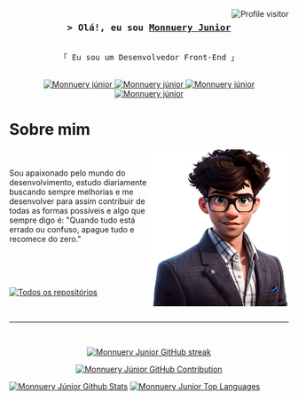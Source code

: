 

<a href="https://komarev.com/ghpvc/?username=santozxy">
  <img align="right" src="https://komarev.com/ghpvc/?username=santozxy&label=Visitantes&color=2D0A9B&style=plastic" alt="Profile visitor" />
</a>

<!-- Intro  -->
<h3 align="center">
        <samp>&gt; Olá!, eu sou
                <b><a target="_blank" href="https://monnueryjunior.vercel.app">Monnuery Junior</a></b>
        </samp>
</h3>

<p align="center"> 
  <samp>
    <br>
    「 Eu sou um Desenvolvedor Front-End</b> 」
    <br>
    <br>
  </samp>
</p>

<p align="center">
 <a href="https://monnueryjunior.vercel.app/" target="blank">
  <img src="https://img.shields.io/badge/Website-DC143C?style=for-the-badge&logo=medium&logoColor=white" alt="Monnuery júnior" />
 </a>
 <a href="https://linkedin.com/in/monnueryj" target="_blank">
  <img src="https://img.shields.io/badge/LinkedIn-0077B5?style=for-the-badge&logo=linkedin&logoColor=white" alt="Monnuery júnior"/>
 </a>
 <a href="https://instagram.com/juniorsanttoz" target="_blank">
  <img src="https://img.shields.io/badge/Instagram-fe4164?style=for-the-badge&logo=instagram&logoColor=white" alt="Monnuery júnior" />
 </a> 
 <a href="https://t.me/monnueryjunior" target="_blank">
  <img src="https://img.shields.io/badge/Telegram-2CA5E0?style=for-the-badge&logo=telegram&logoColor=white" alt="Monnuery júnior" />
  </a> 
</p>


<!-- About Section -->
 # Sobre mim
 
<p>
<img align="right" src="me.webp" width="250" alt="Monnuery Júnior"/>
  <br/>
  <br/>
Sou apaixonado pelo mundo do desenvolvimento, estudo diariamente buscando sempre melhorias e me desenvolver para assim contribuir de todas as formas possíveis e algo que sempre digo é: "Quando tudo está errado ou confuso, apague tudo e recomece do zero."
</p>

<br/>
<br/>
<br/>

<p align="left">
  <a href="https://github.com/santozxy?tab=repositories" target="_blank"><img alt="Todos os repositórios" title="Todos os repositórios" src="https://img.shields.io/badge/Repositórios-2962FF?style=for-the-badge&logo=koding&logoColor=white"/></a>
</p>

<br/>
<hr/>
<br/>

<p align="center">
  <a href="https://github.com/santozxy">
    <img src="https://github-readme-streak-stats.herokuapp.com?user=santozx&theme=radical&locale=pt_BR&border=7F3FBF" alt="Monnuery Junior GitHub streak"/>
  </a>
</p>

<p align="center">
  <a href="https://github.com/santozxy">
    <img src="http://github-profile-summary-cards.vercel.app/api/cards/profile-details?username=santozxy&theme=radical" alt="Monnuery Júnior GitHub Contribution"/>
  </a>
</p>

<a> 
    <a href="https://github.com/santozxy"><img alt="Monnuery Júnior Github Stats" src="https://denvercoder1-github-readme-stats.vercel.app/api?username=santozxy&show_icons=true&count_private=true&theme=radical&border_color=7F3FBF&bg_color=0D1117&title_color=F85D7F&icon_color=F8D866" height="192px" width="49.5%"/></a>
  <a href="https://github.com/santozxy"><img alt="Monnuery Junior Top Languages" src="https://denvercoder1-github-readme-stats.vercel.app/api/top-langs/?username=santozxy&langs_count=8&layout=compact&theme=radical&border_color=7F3FBF&bg_color=0D1117&title_color=F85D7F&icon_color=F8D866" height="192px" width="49.5%"/></a>
  <br/>
</a>
